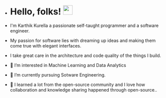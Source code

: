 - # Hello, folks! <img src="https://raw.githubusercontent.com/MartinHeinz/MartinHeinz/master/wave.gif" width="30px">
- I'm Karthik Kurella a passionate self-taught programmer and a software engineer.
- My passion for software lies with dreaming up ideas and making them come true with elegant interfaces. 
- I take great care in the architecture and code quality of the things I build.

- 👀 I’m interested in Machine Learning and Data Analytics
- 🌱 I’m currently pursuing Sotware Engineering.
- 💞️ I learned a lot from the open-source community and I love how collaboration and knowledge sharing happened through open-source..

<!---
karthikkurella/karthikkurella is a ✨ special ✨ repository because its `README.md` (this file) appears on your GitHub profile.
You can click the Preview link to take a look at your changes.
--->

